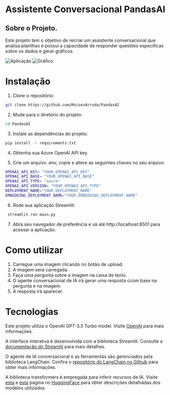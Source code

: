 # Assistente Conversacional PandasAI

## Sobre o Projeto.

Este projeto tem o objetivo de recriar um assistente conversacional que analisa planilhas e possui a capacidade de responder questões especificas sobre os dados e gerar gráficos.

![Aplicação]()
![Gráfico]()

# Instalação

1. Clone o repositório:

```bash
git clone https://github.com/MoisesArruda/PandasAI
```

2. Mude para o diretório do projeto:
 ```bash
cd PandasAI
```

3. Instale as dependências do projeto:
```bash
pip install -r requirements.txt
```

4. Obtenha sua Azure OpenAI API key.

5. Crie um arquivo .env, copie e altere as seguintes chaves no seu arquivo:
```bash
OPENAI_API_KEY= "YOUR_OPENAI_API_KEY"
OPENAI_API_BASE= "YOUR_OPENAI_API_BASE"
OPENAI_API_TYPE= "azure"
OPENAI_API_VERSION= "YOUR_OPENAI_API_TYPE"
DEPLOYMENT_NAME="YOUR_DEPLOYMENT_NAME"
EMBEDDING_DEPLOYMENT_NAME="YOUR_EMBEDDING_DEPLOYMENT_NAME"
```

6. Rode sua aplicação Streamlit:
```bash
 streamlit run main.py
```

7. Abra seu navegador de preferência e vá até http://localhost:8501 para acessar a aplicação.


# Como utilizar

1. Carregue uma imagem clicando no botão de upload.
2. A imagem será carregada.
3. Faça uma pergunta sobre a imagem na caixa de texto.
4. O agente conversacional de IA irá gerar uma resposta ccom base na pergunta e na imagem.
5. A resposta irá aparecer.

# Tecnologias

Este projeto utiliza o OpenAI GPT-3.5 Turbo model. Visite [OpenAI](https://openai.com/) para mais informações.

A interface interativa é desenvolvida com a biblioteca Streamlit. Consulte a [documentação do Streamlit](https://docs.streamlit.io/) para mais detalhes.

O agente de IA conversacional e as ferramentas são gerenciados pela biblioteca LangChain. Confira o [repositório do LangChain no Github](https://github.com/langchain-ai/langchain) para obter mais informações.

A biblioteca transformers é empregada para inferir recursos de IA. Visite [esta](https://huggingface.co/Salesforce/blip-image-captioning-large) e [esta](https://huggingface.co/facebook/detr-resnet-50) página no [HuggingFace](https://huggingface.co/) para obter descrições detalhadas dos modelos utilizados.

